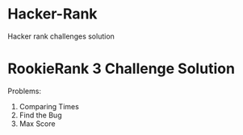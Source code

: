 # Hacker-Rank
Hacker rank challenges solution

# RookieRank 3 Challenge Solution
Problems:
1. Comparing Times
2. Find the Bug
3. Max Score
